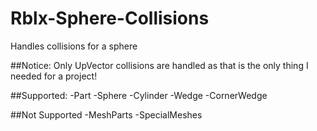# Rblx-Sphere-Collisions
Handles collisions for a sphere

##Notice: Only UpVector collisions are handled as that is the only thing I needed for a project!

##Supported:
-Part
-Sphere
-Cylinder
-Wedge
-CornerWedge

##Not Supported
-MeshParts
-SpecialMeshes
